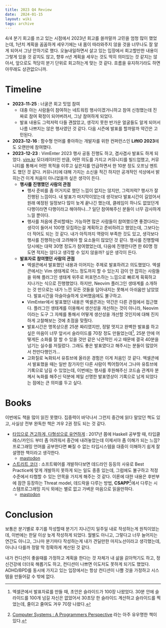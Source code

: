 ```yaml
---
title: 2023 Q4 Review
date:  2024-01-15
layout: wiki
tags: archive
---
```


4/4 분기 회고를 쓰고 있는 시점에서 2023년 회고를 쓸까말까 고민을 엄청 많이 했었는데, 1년치 계획을 꼼꼼하게 세우기에는 내 몸이 따라와주지 않을 것을 너무나도 잘 알게 되어서 그냥 안하기로 했다. 오늘내일하면서 살고 있는 입장에서 회고할만한 내용이 그렇게 있을 것 같지도 않고, 향후 n년 계획을 세우는 것도 딱히 의미있는 것 같지는 않아서, 앞으로도 적당히 분기 단위로 회고하는게 맞는 것 같다. 흐름을 유지하기라도 하면 아무래도 상관없으니까.

# Timeline

* **2023-11-25** : 너굴콘 회고 밋업 참여
  * 대충 아는 사람들이 참여하는 네트워킹 행사이겠거니하고 참여 신청했는데 진짜로 참여 확정이 되어버려서, 그냥 참여하게 되었다.
  * 발표 내용도 그럭저럭 다들 괜찮았고, 생각지 못한 반가운 얼굴들도 알게 되어서 나름 나쁘지는 않은 행사였던 것 같다. 다음 시즌에 발표를 할까말까 약간은 고민된다.
* **2023-12-16** : 함수형 언어를 좋아하는 개발자를 위한 컨퍼런스인 **LiftIO 2023**에도 오랜만에 참여했다.
* **2023-12-23** : VimEnter 2023 행사 공동 진행도 하고, 겸사겸사 발표도 하게 되었다. [vim.kr](https://vim.kr) 모더레이터인 만큼, 어떤 의도를 가지고 커뮤니티를 빌드업했고, 커뮤니티를 통해서 어떤 목적을 이루고 싶은지를 언급하면서 한 10분 정도 오프닝 멘트도 했던 것 같다. 커뮤니티에 대해 가지는 소신을 적긴 하지만 공개적인 석상에서 밝히는건 이게 처음이 아니었을까 싶은 생각이 든다.
  * **행사를 진행했던 사람의 관점**
    * 행사 준비를 좀 어거지로 했던 느낌이 없지는 않지만, 그럭저럭? 행사가 잘 진행된 느낌이다. 내 발표가 마지막이었는데 생각보다 발표시간이 길었어서 원래 예정된 일정보다 많이 늦게 끝나긴 했는데, 클레임이 하나도 없었던게 다행이라면 다행이라고 해야하나...? 일단 참여해주신 분들이 너무 감사하게 느낄 뿐이다.
	* 행사를 처음에 준비할때는 가능하면 많은 사람들이 참여했으면 좋겠다라는 생각이 들어서 100명 모집하는걸 계획하고 준비하려고 했었는데, 그보다는 더 적어도 되는 것 같다. 내가 아직까지 역량이 부족한 것도 있고, 생각보다 행사를 진행하는데 고려해야 할 요소들이 많았던 것 같다. 행사를 진행할때 당시에는 대략 30명 정도가 참여했었는데, 다음에 진행한다면 한 60명 정도면 적지는 않다고 생각할 수 있지 않을까? 싶은 생각이 든다.
  * **발표자로 참여했던 사람의 관점**
    * 엑셀콘에서 발표했던 내용과 이어지는 주제로 발표하려고 의도했었다. 엑셀콘에서는 Vim 생태계로 어느 정도까지 할 수 있는지 감이 안 잡히는 사람들을 위해 플러그인 생태계 위주로 퍼포먼스하는 느낌으로 빠르게 휙휙하고 지나가는 식으로 진행했었다. 하지만, Neovim 플러그인 생태계를 소개하는 것 만으로는 내가 느낀 모든 것들을 담아내지는 못해서 아쉬움만 남았었다. 발표시간을 아슬아슬하게 오버했음에도 불구하고.
	* VimEnter에서 발표했던 내용은 엑셀콘과는 약간은 다른 관점에서 접근했다. 플러그인 생태계를 이용해서 생산성을 개선하는 것이 아니라, Neovim이라는 도구 그 자체를 통해서 어떻게 생산성을 개선할 것인지에 대해 진지하게 고찰해보는 것에 초점을 맞췄다.
	* 발표시간은 명목상으론 25분 짜리였지만, 정말 멋지고 완벽한 발표를 하고 싶은 마음이 너무 앞서서 슬라이드를 70장 정도 만들었는데[^1], 25분 안에 어떻게든 소화를 잘 할 수 있을 것만 같은 낙관적인 사고 때문에 결국 40분을 넘기는 실수를 저질렀다. 그래도 좋은 발표였다고 해주시는 분들이 많았어서 천만다행인가...
	* 고화질로 녹화되서 유튜브에 올라온 경험은 이게 처음인 것 같다. 엑셀콘에서 발표했을 때는 일반 참가자인 다른 사람이 찍어줬어서 그나마 유튜브에 기록으로 남길 수 있었는데, 이번에는 행사를 후원해주신 코드숨 관계자 분께서 녹화를 해주신 덕분에 제일 선명한 발표영상이 기록으로 남게 되었다는 점에는 큰 의미를 두고 싶다.

# Books

이번에도 책을 많이 읽진 못했다. 집중력이 바닥나서 그런지 중간에 읽다 말았던 책도 있고, 사실상 전부 완독한 책은 겨우 2권 정도 되는 것 같다.

* [타입으로 견고하게, 다형성으로 유연하게](https://www.aladin.co.kr/m/mproduct.aspx?ItemId=326340238) : 2017년 쯤에 Haskell 공부할 때, 타입클래스/카인드 부터 좀 어려워서 중간에 내려놓았는데 이제서야 좀 이해가 되는 느낌? 프로그래밍 언어를 공부한다면 빠질 수 없는 타입시스템을 대중이 이해하기 쉽게 잘 설명한 책이라고 생각한다.
  * [mastodon](https://social.silicon.moe/@reading_kojima/111485253025262439)
* [스트리트 코더](https://www.aladin.co.kr/m/mproduct.aspx?ItemId=323600969) : 소프트웨어를 개발하다보면 데드라인 등등의 사유로 Best Practice에 맞게 개발하지 못하게 되는 일도 종종 있는데, 그럼에도 불구하고 적정 수준에서 타협할 수 있는 안목을 가지게 해주는 것 같다. 이론에 대한 내용은 후반부에 잠깐 등장하는 Threat model, 데드락을 다루는 방법, **CSAPP**[^2]에서 다루는 시스템프로그래밍 지식 외에는 별로 없고 가벼운 마음으로 읽을만하다.
  * [mastodon](https://social.silicon.moe/@reading_kojima/111565407748134383)

# Conclusion

보통은 분기별로 후기를 작성할때 분기기 지나간지 일주일 내로 작성하는게 원칙이었는데, 이번에는 한달 이상 늦게 작성하게 되었다. 월별도 아니고, 그렇다고 너무 늘어지는 연간도 아니고, 그나마 분기마다 작성하는게 내가 견딜만한 마지노선이라고 생각했는데, 아니나 다를까 정말 딱 정확하게 계산된 것 같다.

내가 컨디션이 좋을때를 가정하고 계획을 한다는 것 자체가 내 삶을 갉아먹기도 하고, 정신건강에 더더욱 해롭기도 하고, 컨디션이 나쁘면 이도저도 못하게 되기도 했었다. ADHD/BPD를 동시에 가지고 있는 입장에서는 항상 컨디션이 나쁠 것을 가정하고 시스템을 만들어갈 수 밖에 없다.

[^1]: 엑셀콘에서 발표자료를 만들 때, 초안은 슬라이드가 100장 나왔었다. 30분 안에 슬라이드를 100개 넘길 자신은 없었어서 30초당 한 슬라이드 계산하고 슬라이드를 찍었는데, 줄이고 줄여도 겨우 70장 나왔다.
[^2]: [Computer Systems : A Programmers Perspective](https://csapp.cs.cmu.edu/) 라는 아주 유우명한 책이 있다.

